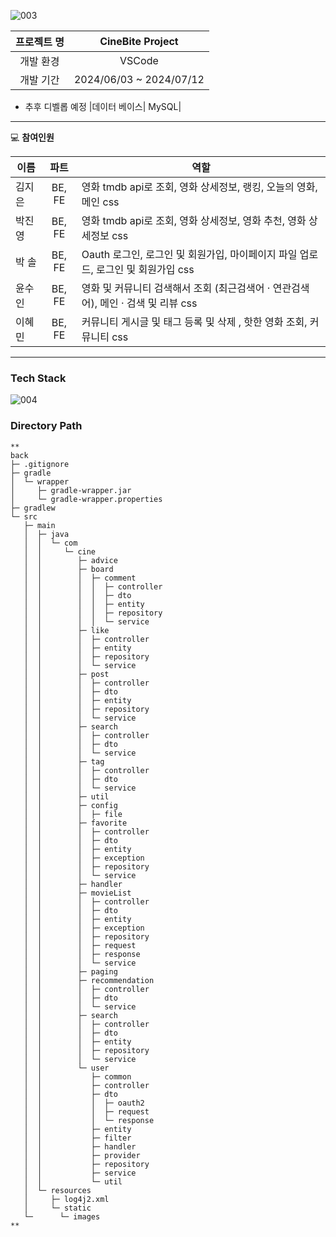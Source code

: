 ![003](https://github.com/user-attachments/assets/37882eba-3d6f-4bef-9b61-166bf2537375)


|프로젝트 명| CineBite Project|
|:---------:| :-------------:|
|개발 환경|  VSCode|
|개발 기간| 2024/06/03 ~ 2024/07/12|
- 추후 디벨롭 예정
|데이터 베이스| MySQL|

***
💻 **참여인원**

| 이름 | 파트 | 역할 |
|----- |	:----------:|----------|
| 김지은 | BE, FE | 영화 tmdb api로 조회, 영화 상세정보, 랭킹, 오늘의 영화, 메인 css |
| 박진영 | BE, FE | 영화 tmdb api로 조회, 영화 상세정보, 영화 추천, 영화 상세정보 css |
| 박  솔 | BE, FE | Oauth 로그인, 로그인 및 회원가입, 마이페이지 파일 업로드, 로그인 및 회원가입 css |
| 윤수인 | BE, FE | 영화 및 커뮤니티 검색해서 조회 (최근검색어 · 연관검색어), 메인 · 검색 및 리뷰 css |
| 이혜민 | BE, FE | 커뮤니티 게시글 및 태그 등록 및 삭제 , 핫한 영화 조회, 커뮤니티 css |
***


### Tech Stack

![004](https://github.com/user-attachments/assets/7d534395-c36d-4168-a290-c9e5f788def0)

### Directory Path
```
**
back
├─ .gitignore
├─ gradle
│  └─ wrapper
│     ├─ gradle-wrapper.jar
│     └─ gradle-wrapper.properties
├─ gradlew
└─ src
   ├─ main
   │  ├─ java
   │  │  └─ com
   │  │     └─ cine
   │  │        ├─ advice
   │  │        ├─ board
   │  │        │  ├─ comment
   │  │        │  │  ├─ controller
   │  │        │  │  ├─ dto
   │  │        │  │  ├─ entity
   │  │        │  │  ├─ repository
   │  │        │  │  └─ service
   │  │        ├─ like
   │  │        │  ├─ controller
   │  │        │  ├─ entity
   │  │        │  ├─ repository
   │  │        │  └─ service
   │  │        ├─ post
   │  │        │  ├─ controller
   │  │        │  ├─ dto
   │  │        │  ├─ entity
   │  │        │  ├─ repository
   │  │        │  └─ service
   │  │        ├─ search
   │  │        │  ├─ controller
   │  │        │  ├─ dto
   │  │        │  └─ service
   │  │        ├─ tag
   │  │        │  ├─ controller
   │  │        │  ├─ dto
   │  │        │  └─ service
   │  │        ├─ util
   │  │        ├─ config
   │  │        │  ├─ file
   │  │        ├─ favorite
   │  │        │  ├─ controller
   │  │        │  ├─ dto
   │  │        │  ├─ entity
   │  │        │  ├─ exception
   │  │        │  ├─ repository
   │  │        │  └─ service
   │  │        ├─ handler
   │  │        ├─ movieList
   │  │        │  ├─ controller
   │  │        │  ├─ dto
   │  │        │  ├─ entity
   │  │        │  ├─ exception
   │  │        │  ├─ repository
   │  │        │  ├─ request
   │  │        │  ├─ response
   │  │        │  └─ service
   │  │        ├─ paging
   │  │        ├─ recommendation
   │  │        │  ├─ controller
   │  │        │  ├─ dto
   │  │        │  └─ service
   │  │        ├─ search
   │  │        │  ├─ controller
   │  │        │  ├─ dto
   │  │        │  ├─ entity
   │  │        │  ├─ repository
   │  │        │  └─ service
   │  │        └─ user
   │  │           ├─ common
   │  │           ├─ controller
   │  │           ├─ dto
   │  │           │  ├─ oauth2
   │  │           │  ├─ request
   │  │           │  └─ response
   │  │           ├─ entity
   │  │           ├─ filter
   │  │           ├─ handler
   │  │           ├─ provider
   │  │           ├─ repository
   │  │           ├─ service
   │  │           └─ util
   │  └─ resources
   │     ├─ log4j2.xml
   │     └─ static
   └─      └─ images
**
```
